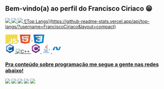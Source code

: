 ## Bem-vindo(a) ao perfil do Francisco Ciriaco 😁

 <div>
   <a href="https://github.com/FranciscoCiriaco">
   <img height="180em" src="https://github-readme-stats.vercel.app/api?username=FranciscoCiriaco&show_icons=true&theme=tokyonight&include_all_commits=true&count_private=true"/>
   <img height="180em" src="https://github-readme-stats.vercel.app/api/top-langs/?username=FranciscoCiriaco&layout=compact&langs_count=6&theme=tokyonight"/>
   <img height="180em" src="https://github-readme-stats.vercel.app/api/top-langs/?username=FranciscoCiriaco&layout=compact&langs_count=6&theme=tokyonight"/>
![Top Langs](https://github-readme-stats.vercel.app/api/top-langs/?username=FranciscoCiriaco&layout=compact)

</div>
    
<div style="display: inline_block"><br>
  <img align="center" alt="Js" height="30" width="40" src="https://raw.githubusercontent.com/devicons/devicon/master/icons/javascript/javascript-plain.svg">
  <img align="center" alt="HTML" height="30" width="40" src="https://raw.githubusercontent.com/devicons/devicon/master/icons/html5/html5-original.svg">
  <img align="center" alt="CSS" height="30" width="40" src="https://raw.githubusercontent.com/devicons/devicon/master/icons/css3/css3-original.svg">
</div>
 <img alt="C" height="30" width="30" src="https://raw.githubusercontent.com/devicons/devicon/master/icons/c/c-original.svg">

<img alt="C++" height="30" width="30" src="https://raw.githubusercontent.com/devicons/devicon/master/icons/cpp/cpp-original.svg">

<img alt="C#" height="30" width="30" src="https://raw.githubusercontent.com/devicons/devicon/master/icons/csharp/csharp-original.svg">
<img alt="Java" height="30" width="30" src="https://raw.githubusercontent.com/devicons/devicon/master/icons/java/java-original.svg">
<img alt=".NET" height="30" width="30" src="https://raw.githubusercontent.com/devicons/devicon/master/icons/dot-net/dot-net-original.svg">

 
### Pra conteúdo sobre programação me segue a gente nas redes abaixo!
 
<div> 
  <a href= target="_blank"><img src="https://img.shields.io/badge/YouTube-FF0000?style=for-the-badge&logo=youtube&logoColor=white" target="_blank"></a>
  <a href="https://www.instagram.com/francisco_ciriaco1" target="_blank"><img src="https://img.shields.io/badge/-Instagram-%23E4405F?style=for-the-badge&logo=instagram&logoColor=white" target="_blank"></a>
 <a  target="_blank"><img src="https://img.shields.io/badge/Discord-7289DA?style=for-the-badge&logo=discord&logoColor=white" target="_blank"></a> 
  <a href = "chicociriaco@outlook.com"><img src="https://img.shields.io/badge/-Gmail-%23333?style=for-the-badge&logo=gmail&logoColor=white" target="_blank"></a>
  <a href="https://www.linkedin.com/in/franciscociriaco" target="_blank"><img src="https://img.shields.io/badge/-LinkedIn-%230077B5?style=for-the-badge&logo=linkedin&logoColor=white" target="_blank"></a>
</div>
